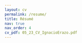```yaml
---
layout: cv
permalink: /resume/
title: Résumé
nav: true
nav_order: 4
cv_pdf: 05_23_CV_IgnacioErazo.pdf
---
```

